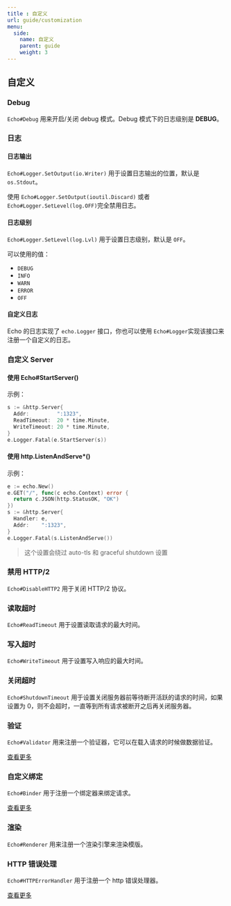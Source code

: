 ```yaml
---
title : 自定义
url: guide/customization
menu:
  side:
    name: 自定义
    parent: guide
    weight: 3
---
```


## 自定义

### Debug

`Echo#Debug` 用来开启/关闭 debug 模式。Debug 模式下的日志级别是 **DEBUG**。

### 日志

#### 日志输出

`Echo#Logger.SetOutput(io.Writer)` 用于设置日志输出的位置，默认是 `os.Stdout`。

使用 `Echo#Logger.SetOutput(ioutil.Discard)` 或者 `Echo#Logger.SetLevel(log.OFF)`完全禁用日志。

#### 日志级别

`Echo#Logger.SetLevel(log.Lvl)` 用于设置日志级别，默认是 `OFF`。

可以使用的值：

- `DEBUG`
- `INFO`
- `WARN`
- `ERROR`
- `OFF`

#### 自定义日志

Echo 的日志实现了  `echo.Logger`  接口，你也可以使用 `Echo#Logger`实现该接口来注册一个自定义的日志。

### 自定义 Server

#### 使用 Echo#StartServer()

示例：

```go
s := &http.Server{
  Addr:         ":1323",
  ReadTimeout:  20 * time.Minute,
  WriteTimeout: 20 * time.Minute,
}
e.Logger.Fatal(e.StartServer(s))
```

#### 使用 http.ListenAndServe*()

示例：

```go
e := echo.New()
e.GET("/", func(c echo.Context) error {
  return c.JSON(http.StatusOK, "OK")
})
s := &http.Server{
  Handler: e,
  Addr:    ":1323",
}
e.Logger.Fatal(s.ListenAndServe())
```

> 这个设置会绕过 auto-tls 和 graceful shutdown 设置

### 禁用 HTTP/2

`Echo#DisableHTTP2` 用于关闭 HTTP/2 协议。

### 读取超时

`Echo#ReadTimeout` 用于设置读取请求的最大时间。

### 写入超时

`Echo#WriteTimeout` 用于设置写入响应的最大时间。

### 关闭超时

`Echo#ShutdownTimeout` 用于设置关闭服务器前等待断开活跃的请求的时间，如果设置为 0，则不会超时，一直等到所有请求被断开之后再关闭服务器。

### 验证

`Echo#Validator` 用来注册一个验证器，它可以在载入请求的时候做数据验证。

[查看更多](https://echo.labstack.com/guide/request#validate-data)

### 自定义绑定

`Echo#Binder` 用于注册一个绑定器来绑定请求。

[查看更多](https://echo.labstack.com/guide/request/#custom-binder)

### 渲染

`Echo#Renderer` 用来注册一个渲染引擎来渲染模版。

### HTTP 错误处理

`Echo#HTTPErrorHandler` 用于注册一个 http 错误处理器。

[查看更多](https://echo.labstack.com/guide/error-handling)